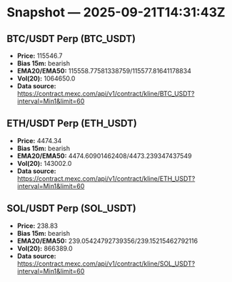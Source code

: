 # Snapshot — 2025-09-21T14:31:43Z

## BTC/USDT Perp (BTC_USDT)
- **Price:** 115546.7
- **Bias 15m:** bearish
- **EMA20/EMA50:** 115558.77581338759/115577.81641178834
- **Vol(20):** 1064650.0
- **Data source:** https://contract.mexc.com/api/v1/contract/kline/BTC_USDT?interval=Min1&limit=60

## ETH/USDT Perp (ETH_USDT)
- **Price:** 4474.34
- **Bias 15m:** bearish
- **EMA20/EMA50:** 4474.60901462408/4473.239347437549
- **Vol(20):** 143002.0
- **Data source:** https://contract.mexc.com/api/v1/contract/kline/ETH_USDT?interval=Min1&limit=60

## SOL/USDT Perp (SOL_USDT)
- **Price:** 238.83
- **Bias 15m:** bearish
- **EMA20/EMA50:** 239.05424792739356/239.15215462792116
- **Vol(20):** 866389.0
- **Data source:** https://contract.mexc.com/api/v1/contract/kline/SOL_USDT?interval=Min1&limit=60
